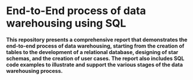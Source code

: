 # End-to-End process of data warehousing using SQL

**This repository presents a comprehensive report that demonstrates the end-to-end process of data warehousing, starting from the creation of tables to the development of a relational database, designing of star schemas, and the creation of user cases. The report also includes SQL code examples to illustrate and support the various stages of the data warehousing process.**
